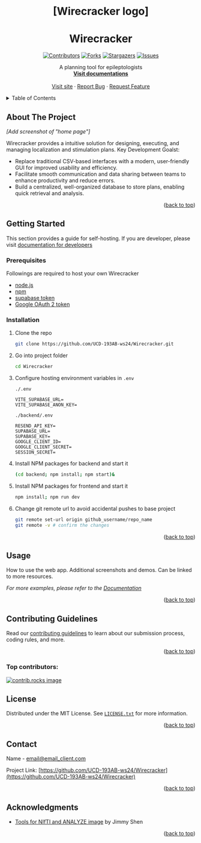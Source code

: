<!--
This README is created based on template available at https://github.com/othneildrew/Best-README-Template
Almost all the comments are left untouched.
-->
<a id="readme-top"></a>



<!-- PROJECT SHIELDS -->
<!--
*** I'm using markdown "reference style" links for readability.
*** Reference links are enclosed in brackets [ ] instead of parentheses ( ).
*** See the bottom of this document for the declaration of the reference variables
*** for contributors-url, forks-url, etc. This is an optional, concise syntax you may use.
*** https://www.markdownguide.org/basic-syntax/#reference-style-links
-->

<!-- PROJECT LOGO -->
<br />
<div align="center">
  <h1> [Wirecracker logo] </h1>
  <!--<a href="https://github.com/github_username/repo_name">
    <img src="images/logo.png" alt="Logo" width="80" height="80">
  </a>-->

# Wirecracker


[![Contributors][contributors-shield]][contributors-url]
[![Forks][forks-shield]][forks-url]
[![Stargazers][stars-shield]][stars-url]
[![Issues][issues-shield]][issues-url]


  <p align="center">
    A planning tool for epileptologists
    <br />
    <a href="https://www.wirecracker.com/documentations"><strong>Visit documentations</strong></a>
    <br />
    <br />
    <a href="https://www.wirecracker.com">Visit site</a>
    &middot;
    <a href="https://github.com/UCD-193AB-ws24/Wirecracker/issues/new?template=bug_report.md">Report Bug</a>
    &middot;
    <a href="https://github.com/UCD-193AB-ws24/Wirecracker/issues/new?template=feature_request.md">Request Feature</a>
  </p>
</div>



<!-- TABLE OF CONTENTS -->
<details>
  <summary>Table of Contents</summary>
  <ol>
    <li><a href="#about-the-project">About The Project</a></li>
    <li>
      <a href="#getting-started">Getting Started</a>
      <ul>
        <li><a href="#prerequisites">Prerequisites</a></li>
        <li><a href="#installation">Installation</a></li>
      </ul>
    </li>
    <li><a href="#usage">Usage</a></li>
    <li><a href="#contributing">Contributing</a></li>
    <li><a href="#license">License</a></li>
    <li><a href="#contact">Contact</a></li>
    <li><a href="#acknowledgments">Acknowledgments</a></li>
  </ol>
</details>



<!-- ABOUT THE PROJECT -->
## About The Project

<!-- Screenshot -->
<!-- [![Product Name Screen Shot][product-screenshot]](https://example.com) -->
_[Add screenshot of "home page"]_

Wirecracker provides a intuitive solution for designing, executing, and managing localization and stimulation plans.
Key Development Goalst:
- Replace traditional CSV-based interfaces with a modern, user-friendly GUI for improved usability and efficiency.
- Facilitate smooth communication and data sharing between teams to enhance productivity and reduce errors.
- Build a centralized, well-organized database to store plans, enabling quick retrieval and analysis.

<p align="right">(<a href="#readme-top">back to top</a>)</p>

<!-- GETTING STARTED -->
## Getting Started

This section provides a guide for self-hosting. If you are developer, please visit [documentation for developers](https://www.wirecracker.com/documentations/code)

### Prerequisites

Followings are required to host your own Wirecracker
* [node.js](https://nodejs.org/en)
* [npm](https://www.npmjs.com/)
* [supabase token](https://supabase.com/)
* [Google OAuth 2 token](https://developers.google.com/identity/protocols/oauth2/javascript-implicit-flow)

### Installation

1. Clone the repo
   ```sh
   git clone https://github.com/UCD-193AB-ws24/Wirecracker.git
   ```
2. Go into project folder
   ```sh
   cd Wirecracker
   ```
3. Configure hosting environment variables in `.env`
   
   `./.env`
   ```filename="./.env"
   VITE_SUPABASE_URL=
   VITE_SUPABASE_ANON_KEY=
   ```
   `./backend/.env`
   ```flename="backend/.env"
   RESEND_API_KEY=
   SUPABASE_URL=
   SUPABASE_KEY=
   GOOGLE_CLIENT_ID=
   GOOGLE_CLIENT_SECRET=
   SESSION_SECRET=
   ```
5. Install NPM packages for backend and start it
   ```sh
   (cd backend; npm install; npm start)&
   ```
6. Install NPM packages for frontend and start it 
   ```sh
   npm install; npm run dev
   ```
7. Change git remote url to avoid accidental pushes to base project
   ```sh
   git remote set-url origin github_username/repo_name
   git remote -v # confirm the changes
   ```

<p align="right">(<a href="#readme-top">back to top</a>)</p>



<!-- USAGE EXAMPLES -->
## Usage

How to use the web app. Additional screenshots and demos. Can be linked to more resources.

_For more examples, please refer to the [Documentation](https://www.wirecracker.com/documentations)_

<p align="right">(<a href="#readme-top">back to top</a>)</p>


<!-- CONTRIBUTING -->
<!-- Excerted from Angular repo -->
## Contributing Guidelines

Read our [contributing guidelines][contributing] to learn about our submission process, coding rules, and more.

<p align="right">(<a href="#readme-top">back to top</a>)</p>

### Top contributors:

<a href="https://github.com/UCD-193AB-ws24/Wirecracker/graphs/contributors">
  <img src="https://contrib.rocks/image?repo=UCD-193AB-ws24/Wirecracker" alt="contrib.rocks image" />
</a>



<!-- LICENSE -->
## License

Distributed under the MIT License. See [`LICENSE.txt`][license] for more information.

<p align="right">(<a href="#readme-top">back to top</a>)</p>

## Contact

Name - email@email_client.com

Project Link: [https://github.com/UCD-193AB-ws24/Wirecracker](https://github.com/UCD-193AB-ws24/Wirecracker)

<p align="right">(<a href="#readme-top">back to top</a>)</p>



<!-- ACKNOWLEDGMENTS -->
## Acknowledgments

* [Tools for NIfTI and ANALYZE image](https://www.mathworks.com/matlabcentral/fileexchange/8797-tools-for-nifti-and-analyze-image) by Jimmy Shen

<p align="right">(<a href="#readme-top">back to top</a>)</p>



<!-- MARKDOWN LINKS & IMAGES -->
<!-- https://www.markdownguide.org/basic-syntax/#reference-style-links -->
[contributors-shield]: https://img.shields.io/github/contributors/UCD-193AB-ws24/Wirecracker.svg?style=flat-square&logo=github&logoColor=white"
[contributors-url]: https://github.com/UCD-193AB-ws24/Wirecracker/graphs/contributors
[forks-shield]: https://img.shields.io/github/forks/UCD-193AB-ws24/Wirecracker.svg?style=flat-square&logo=github&logoColor=white"
[forks-url]: https://github.com/UCD-193AB-ws24/Wirecracker/network/members
[stars-shield]: https://img.shields.io/github/stars/UCD-193AB-ws24/Wirecracker.svg?style=flat-square&logo=github&logoColor=white"
[stars-url]: https://github.com/UCD-193AB-ws24/Wirecracker/stargazers
[issues-shield]: https://img.shields.io/github/issues/UCD-193AB-ws24/Wirecracker.svg?style=flat-square&logo=github&logoColor=white"
[issues-url]: https://github.com/UCD-193AB-ws24/Wirecracker/issues
[product-screenshot]: images/screenshot.png
[contributing]: CONTRIBUTING.md
[license]: LICENSE.txt
